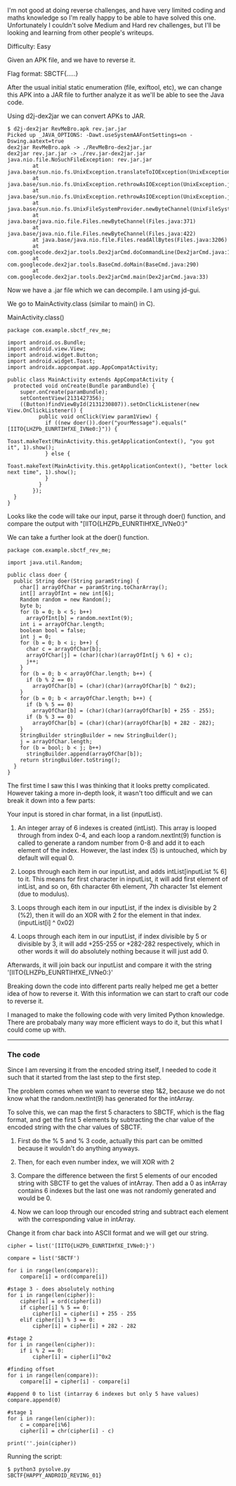 I'm not good at doing reverse challenges, and have very limited coding and maths knowledge so I'm really happy to be able to have solved this one. Unfortunately I couldn't solve Medium and Hard rev challenges, but I'll be looking and learning from other people's writeups.

Difficulty: Easy

Given an APK file, and we have to reverse it.

Flag format: SBCTF{.....}

After the usual initial static enumeration (file, exiftool, etc), we can change this APK into a JAR file to further analyze it as we'll be able to see the Java code.

Using d2j-dex2jar we can convert APKs to JAR.

```
$ d2j-dex2jar RevMeBro.apk rev.jar.jar
Picked up _JAVA_OPTIONS: -Dawt.useSystemAAFontSettings=on -Dswing.aatext=true
dex2jar RevMeBro.apk -> ./RevMeBro-dex2jar.jar
dex2jar rev.jar.jar -> ./rev.jar-dex2jar.jar
java.nio.file.NoSuchFileException: rev.jar.jar
        at java.base/sun.nio.fs.UnixException.translateToIOException(UnixException.java:92)
        at java.base/sun.nio.fs.UnixException.rethrowAsIOException(UnixException.java:111)
        at java.base/sun.nio.fs.UnixException.rethrowAsIOException(UnixException.java:116)
        at java.base/sun.nio.fs.UnixFileSystemProvider.newByteChannel(UnixFileSystemProvider.java:219)
        at java.base/java.nio.file.Files.newByteChannel(Files.java:371)
        at java.base/java.nio.file.Files.newByteChannel(Files.java:422)
        at java.base/java.nio.file.Files.readAllBytes(Files.java:3206)
        at com.googlecode.dex2jar.tools.Dex2jarCmd.doCommandLine(Dex2jarCmd.java:108)
        at com.googlecode.dex2jar.tools.BaseCmd.doMain(BaseCmd.java:290)
        at com.googlecode.dex2jar.tools.Dex2jarCmd.main(Dex2jarCmd.java:33)
```

Now we have a .jar file which we can decompile. I am using jd-gui.

We go to MainActivity.class (similar to main() in C).

MainActivity.class()

```
package com.example.sbctf_rev_me;

import android.os.Bundle;
import android.view.View;
import android.widget.Button;
import android.widget.Toast;
import androidx.appcompat.app.AppCompatActivity;

public class MainActivity extends AppCompatActivity {
  protected void onCreate(Bundle paramBundle) {
    super.onCreate(paramBundle);
    setContentView(2131427356);
    ((Button)findViewById(2131230807)).setOnClickListener(new View.OnClickListener() {
          public void onClick(View param1View) {
            if ((new doer()).doer("yourMessage").equals("[IITO{LHZPb_EUNRTIHfXE_IVNe0:}")) {
              Toast.makeText(MainActivity.this.getApplicationContext(), "you got it", 1).show();
            } else {
              Toast.makeText(MainActivity.this.getApplicationContext(), "better lock next time", 1).show();
            } 
          }
        });
  }
}
```

Looks like the code will take our input, parse it through doer() function, and compare the output with "[IITO{LHZPb_EUNRTIHfXE_IVNe0:}"

We can take a further look at the doer() function.

```
package com.example.sbctf_rev_me;

import java.util.Random;

public class doer {
  public String doer(String paramString) {
    char[] arrayOfChar = paramString.toCharArray();
    int[] arrayOfInt = new int[6];
    Random random = new Random();
    byte b;
    for (b = 0; b < 5; b++)
      arrayOfInt[b] = random.nextInt(9); 
    int i = arrayOfChar.length;
    boolean bool = false;
    int j = 0;
    for (b = 0; b < i; b++) {
      char c = arrayOfChar[b];
      arrayOfChar[j] = (char)(char)(arrayOfInt[j % 6] + c);
      j++;
    } 
    for (b = 0; b < arrayOfChar.length; b++) {
      if (b % 2 == 0)
        arrayOfChar[b] = (char)(char)(arrayOfChar[b] ^ 0x2); 
    } 
    for (b = 0; b < arrayOfChar.length; b++) {
      if (b % 5 == 0)
        arrayOfChar[b] = (char)(char)(arrayOfChar[b] + 255 - 255); 
      if (b % 3 == 0)
        arrayOfChar[b] = (char)(char)(arrayOfChar[b] + 282 - 282); 
    } 
    StringBuilder stringBuilder = new StringBuilder();
    j = arrayOfChar.length;
    for (b = bool; b < j; b++)
      stringBuilder.append(arrayOfChar[b]); 
    return stringBuilder.toString();
  }
}
```

The first time I saw this I was thinking that it looks pretty complicated. However taking a more in-depth look, it wasn't too difficult and we can break it down into a few parts:

Your input is stored in char format, in a list (inputList).

1. An integer array of 6 indexes is created (intList). This array is looped through from index 0-4, and each loop a random.nextInt(9) function is called to generate a random number from 0-8 and add it to each element of the index. However, the last index (5) is untouched, which by default will equal 0.

2. Loops through each item in our inputList, and adds intList[inputList % 6] to it. This means for first character in inputList, it will add first element of intList, and so on, 6th character 6th element, 7th character 1st element (due to modulus).

3. Loops through each item in our inputList, if the index is divisible by 2 (%2), then it will do an XOR with 2 for the element in that index. (inputList[i] ^ 0x02)

4. Loops through each item in our inputList, if index divisible by 5 or divisible by 3, it will add +255-255 or +282-282 respectively, which in other words it will do absolutely nothing because it will just add 0.

Afterwards, it will join back our inputList and compare it with the string '[IITO{LHZPb_EUNRTIHfXE_IVNe0:}'

Breaking down the code into different parts really helped me get a better idea of how to reverse it. With this information we can start to craft our code to reverse it.

I managed to make the following code with very limited Python knowledge. There are probabaly many way more efficient ways to do it, but this what I could come up with.

---

### The code


Since I am reversing it from the encoded string itself, I needed to code it such that it started from the last step to the first step.

The problem comes when we want to reverse step 1&2, because we do not know what the random.nextInt(9) has generated for the intArray.

To solve this, we can map the first 5 characters to SBCTF, which is the flag format, and get the first 5 elements by subtracting the char value of the encoded string with the char values of SBCTF.

1. First do the % 5 and % 3 code, actually this part can be omitted because it wouldn't do anything anyways.

2. Then, for each even number index, we will XOR with 2

3. Compare the difference between the first 5 elements of our encoded string with SBCTF to get the values of intArray. Then add a 0 as intArray contains 6 indexes but the last one was not randomly generated and would be 0.

4. Now we can loop through our encoded string and subtract each element with the corresponding value in intArray. 

Change it from char back into ASCII format and we will get our string.

```
cipher = list('[IITO{LHZPb_EUNRTIHfXE_IVNe0:}')

compare = list('SBCTF')

for i in range(len(compare)):
    compare[i] = ord(compare[i])

#stage 3 - does absolutely nothing
for i in range(len(cipher)):
    cipher[i] = ord(cipher[i])
    if cipher[i] % 5 == 0:
        cipher[i] = cipher[i] + 255 - 255
    elif cipher[i] % 3 == 0:
        cipher[i] = cipher[i] + 282 - 282

#stage 2
for i in range(len(cipher)):
    if i % 2 == 0:
        cipher[i] = cipher[i]^0x2

#finding offset
for i in range(len(compare)):
    compare[i] = cipher[i] - compare[i]

#append 0 to list (intarray 6 indexes but only 5 have values)
compare.append(0)

#stage 1
for i in range(len(cipher)):
    c = compare[i%6]
    cipher[i] = chr(cipher[i] - c)

print(''.join(cipher))
```

Running the script:
```
$ python3 pysolve.py 
SBCTF{HAPPY_ANDROID_REVING_01}
```
